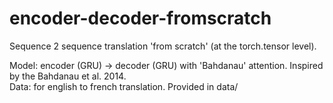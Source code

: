 # encoder-decoder-fromscratch
Sequence 2 sequence translation 'from scratch' (at the torch.tensor level).    

Model: encoder (GRU) -> decoder (GRU) with 'Bahdanau' attention. Inspired by the Bahdanau et al. 2014.  
Data: for english to french translation. Provided in data/  
